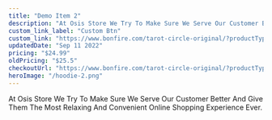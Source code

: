 ```yaml
---
title: "Demo Item 2"
description: "At Osis Store We Try To Make Sure We Serve Our Customer Better And Give Them The Most Relaxing And Convenient Online Shopping Experience Ever."
custom_link_label: "Custom Btn"
custom_link: "https://www.bonfire.com/tarot-circle-original/?productType=1d7eda58-3af0-46b5-a3fa-1fe8158a9fbe/"
updatedDate: "Sep 11 2022"
pricing: "$24.99"
oldPricing: "$25.5"
checkoutUrl: "https://www.bonfire.com/tarot-circle-original/?productType=1d7eda58-3af0-46b5-a3fa-1fe8158a9fbe"
heroImage: "/hoodie-2.png"
---
```


At Osis Store We Try To Make Sure We Serve Our Customer Better And Give Them The Most Relaxing And Convenient Online Shopping Experience Ever.